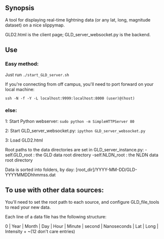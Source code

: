 ## Synopsis

A tool for displaying real-time lightning data (or any lat, long, magnitude dataset) on a nice slippymap.

GLD2.html is the client page; GLD_server_websocket.py is the backend.

## Use
### Easy method:
Just run ```./start_GLD_server.sh```

If you're connecting from off campus, you'll need to port forward on your local machine: 

```ssh -N -f -Y -L localhost:9999:localhost:8000 (user)@(host)```

### else:
1: Start Python webserver: 
  ```sudo python -m SimpleHTTPServer 80```
  
2: Start GLD_server_websocket.py:
  ```ipython GLD_server_websocket.py```

3: Load GLD2.html

Root paths to the data directories are set in GLD_server_instance.py:
  -self.GLD_root : the GLD data root directory
  -self.NLDN_root : the NLDN data root directory

Data is sorted into folders, by day:
  [root_dir]/YYYY-MM-DD/GLD-YYYYMMDDhhmmss.dat

## To use with other data sources:

You'll need to set the root path to each source, and configure GLD_file_tools to read your new data.

Each line of a data file has the following structure:

0 | Year | Month | Day | Hour | Minute | second | Nanoseconds | Lat | Long | Intensity + ~(12 don't care entries)
